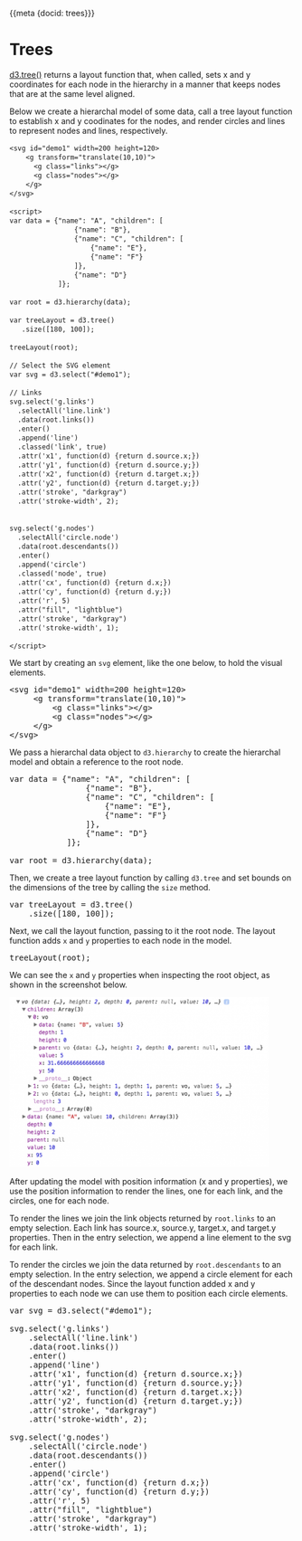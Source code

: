{{meta {docid: trees}}}

<script src="https://d3js.org/d3.v4.min.js"></script>


# Trees

[d3.tree()](https://github.com/d3/d3-hierarchy/blob/master/README.md#tree) returns a layout function that, when called, sets x and y coordinates for each node in the hierarchy in a manner that keeps nodes that are at the same level aligned.

Below we create a hierarchal model of some data, call a tree layout function to establish x and y coodinates for the nodes, and render circles and lines to represent nodes and lines, respectively.

```
<svg id="demo1" width=200 height=120>
    <g transform="translate(10,10)">
      <g class="links"></g>
      <g class="nodes"></g>
    </g>
</svg>

<script>
var data = {"name": "A", "children": [
                {"name": "B"},
                {"name": "C", "children": [
                    {"name": "E"},
                    {"name": "F"}
                ]},
                {"name": "D"}
            ]};

var root = d3.hierarchy(data);

var treeLayout = d3.tree()
   .size([180, 100]);

treeLayout(root);

// Select the SVG element
var svg = d3.select("#demo1");

// Links
svg.select('g.links')
  .selectAll('line.link')
  .data(root.links())
  .enter()
  .append('line')
  .classed('link', true)
  .attr('x1', function(d) {return d.source.x;})
  .attr('y1', function(d) {return d.source.y;})
  .attr('x2', function(d) {return d.target.x;})
  .attr('y2', function(d) {return d.target.y;})
  .attr('stroke', "darkgray")
  .attr('stroke-width', 2);


svg.select('g.nodes')
  .selectAll('circle.node')
  .data(root.descendants())
  .enter()
  .append('circle')
  .classed('node', true)
  .attr('cx', function(d) {return d.x;})
  .attr('cy', function(d) {return d.y;})
  .attr('r', 5)
  .attr("fill", "lightblue")
  .attr('stroke', "darkgray")
  .attr('stroke-width', 1);

</script>
```

We start by creating an `svg` element, like the one below, to hold the visual elements.

<pre>
&lt;svg id="demo1" width=200 height=120&gt;
     &lt;g transform="translate(10,10)"&gt;
         &lt;g class="links"&gt;&lt;/g&gt;
         &lt;g class="nodes"&gt;&lt;/g&gt;
     &lt;/g&gt;
&lt;/svg&gt;
</pre>

We pass a hierarchal data object to `d3.hierarchy` to create the hierarchal model and obtain a reference to the root node.

<pre>
var data = {"name": "A", "children": [
                {"name": "B"},
                {"name": "C", "children": [
                    {"name": "E"},
                    {"name": "F"}
                ]},
                {"name": "D"}
            ]};

var root = d3.hierarchy(data);
</pre>

Then, we create a tree layout function by calling `d3.tree` and set bounds on the dimensions of the tree by calling the `size` method.

<pre>
var treeLayout = d3.tree()
    .size([180, 100]);
</pre>

Next, we call the layout function, passing to it the root node.  The layout function adds `x` and `y` properties to each node in the model.

<pre>
treeLayout(root);
</pre>

We can see the `x` and `y` properties when inspecting the root object, as shown in the screenshot below.

<img src="img/screenshots/tree_node.png" alt="" height="300" />

After updating the model with position information (x and y properties), we use the position information to render the lines, one for each link, and the circles, one for each node.

To render the lines we join the link objects returned by `root.links` to an empty selection.  Each link has source.x, source.y, target.x, and target.y properties.  Then in the entry selection, we append a line element to the svg for each link.

To render the circles we join the data returned by `root.descendants` to an empty selection.  In the entry selection, we append a circle element for each of the descendant nodes.  Since the layout function added x and y properties to each node we can use them to position each circle elements.

<pre>
var svg = d3.select("#demo1");

svg.select('g.links')
    .selectAll('line.link')
    .data(root.links())
    .enter()
    .append('line')
    .attr('x1', function(d) {return d.source.x;})
    .attr('y1', function(d) {return d.source.y;})
    .attr('x2', function(d) {return d.target.x;})
    .attr('y2', function(d) {return d.target.y;})
    .attr('stroke', "darkgray")
    .attr('stroke-width', 2);

svg.select('g.nodes')
    .selectAll('circle.node')
    .data(root.descendants())
    .enter()
    .append('circle')
    .attr('cx', function(d) {return d.x;})
    .attr('cy', function(d) {return d.y;})
    .attr('r', 5)
    .attr("fill", "lightblue")
    .attr('stroke', "darkgray")
    .attr('stroke-width', 1);
</pre>

